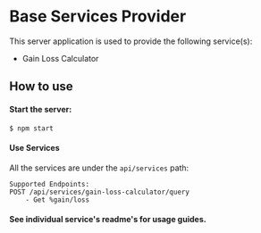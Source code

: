 # Base Services Provider

This server application is used to provide the following service(s):
- Gain Loss Calculator


## How to use 
#### Start the server:
```
$ npm start
```

#### Use Services
All the services are under the `api/services` path:
```
Supported Endpoints:
POST /api/services/gain-loss-calculator/query
    - Get %gain/loss
```

#### See individual service's readme's for usage guides.
